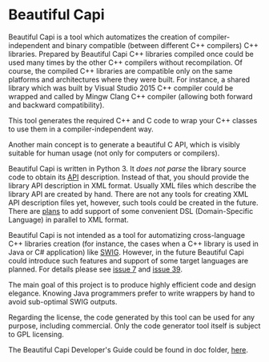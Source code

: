 # Beautiful Capi

Beautiful Capi is a tool which automatizes the creation of compiler-independent
and binary compatible (between different C++ compilers) C++ libraries.
Prepared by Beautiful Capi C++ libraries compiled once could be used many times
by the other C++ compilers without recompilation.
Of course, the compiled C++ libraries are compatible only on the same platforms
and architectures where they were built. For instance, a shared library which was built by Visual Studio 2015
C++ compiler could be wrapped and called by Mingw Clang C++ compiler
(allowing both forward and backward compatibility).

This tool generates the required C++ and C code to wrap your C++ classes to use them in a compiler-independent way.

Another main concept is to generate a beautiful C API,
which is visibly suitable for human usage (not only for computers or compilers).

Beautiful Capi is written in Python 3. It _does not parse_ the library source code to obtain its
[API](https://en.wikipedia.org/wiki/Application_programming_interface) description.
Instead of that, you should provide the library API description in XML format.
Usually XML files which describe the library API are created by hand.
There are not any tools for creating XML API description files yet, however, such tools could be created in the future.
There are [plans](https://github.com/PetrPPetrov/beautiful-capi/issues/24)
to add support of some convenient DSL (Domain-Specific Language) in parallel to XML format. 

Beautiful Capi is not intended as a tool for automatizing cross-language C++ libraries creation (for instance, 
the cases when a C++ library is used in Java or C# application) like [SWIG](http://www.swig.org/).
However, in the future Beautiful Capi could introduce such features and support of some target languages are planned.
For details please see [issue 7](https://github.com/PetrPPetrov/beautiful-capi/issues/7) and
[issue 39](https://github.com/PetrPPetrov/beautiful-capi/issues/39).

The main goal of this project is to produce highly efficient code and design elegance.
Knowing Java programmers prefer to write wrappers by hand to avoid sub-optimal SWIG outputs.

Regarding the license, the code generated by this tool can be used for any purpose, including commercial.
Only the code generator tool itself is subject to GPL licensing.

The Beautiful Capi Developer's Guide could be found in doc folder,
[here](https://github.com/PetrPPetrov/beautiful-capi/blob/master/doc/DevelopersGuide.md#beautiful-capi-developers-guide).
